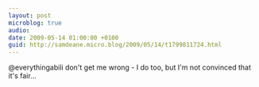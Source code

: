 ```yaml
---
layout: post
microblog: true
audio: 
date: 2009-05-14 01:00:00 +0100
guid: http://samdeane.micro.blog/2009/05/14/t1799811724.html
---
```

@everythingabili don't get me wrong - I do too,  but I'm not convinced that it's fair...
